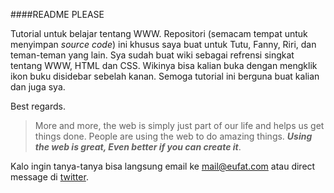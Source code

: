 ####README PLEASE

Tutorial untuk belajar tentang WWW. Repositori (semacam tempat untuk menyimpan _source code_) ini khusus saya buat untuk Tutu, Fanny, Riri, dan teman-teman yang lain.
Sya sudah buat wiki sebagai refrensi singkat tentang WWW, HTML dan CSS. Wikinya bisa kalian buka dengan mengklik ikon buku disidebar sebelah kanan.
Semoga tutorial ini berguna buat kalian dan juga sya.

Best regards.

>More and more, the web is simply just part of our life and helps us get things done. People are using the web to do amazing things.
>**_Using the web is great, Even better if you can create it_**.

Kalo ingin tanya-tanya bisa langsung email ke [mail@eufat.com](mailto:mail@eufat.com) atau direct message di [twitter](http://www.twitter.com/eufat).

